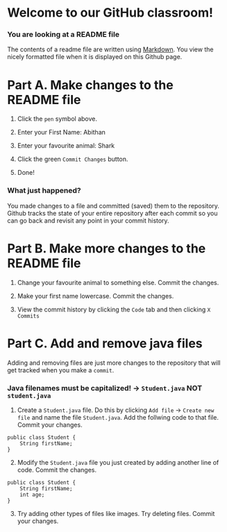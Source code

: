 # Welcome to our GitHub classroom!
### You are looking at a README file
The contents of a readme file are written using [Markdown](https://www.markdownguide.org/basic-syntax/). You view the nicely formatted file when it is displayed on this Github page.

# Part A. Make changes to the README file

1. Click the `pen` symbol above.

2. Enter your First Name: Abithan

3. Enter your favourite animal: Shark

4. Click the green `Commit Changes` button.

5. Done!

### What just happened?
You made changes to a file and committed (saved) them to the repository. Github tracks the state of your entire repository after each commit so you can go back and revisit any point in your commit history.

# Part B. Make more changes to the README file
1. Change your favourite animal to something else. Commit the changes.

2. Make your first name lowercase. Commit the changes.

3. View the commit history by clicking the `Code` tab and then clicking `X Commits`

# Part C. Add and remove java files
Adding and removing files are just more changes to the repository that will get tracked when you make a `commit`.
### Java filenames must be capitalized! -> `Student.java` NOT `student.java`

1. Create a `Student.java` file. Do this by clicking `Add file` -> `Create new file` and name the file `Student.java`. Add the follwing code to that file. Commit your changes.

```
public class Student {
    String firstName;
}
```

2. Modify the `Student.java` file you just created by adding another line of code. Commit the changes.

```
public class Student {
    String firstName;
    int age;
}
```

3. Try adding other types of files like images. Try deleting files. Commit your changes.

